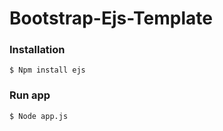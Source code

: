# Bootstrap-Ejs-Template
 
### Installation
```
$ Npm install ejs
```

### Run app
```
$ Node app.js
```
